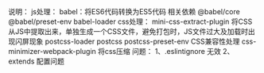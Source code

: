 说明：
 js处理：
 babel：将ES6代码转换为ES5代码
 相关依赖 @babel/core @babel/preset-env babel-loader
 css处理：
 mini-css-extract-plugin 将CSS从JS中提取出来，单独生成一个CSS文件，避免打包时，JS文件过大及加载时出现闪屏现象
 postcss-loader postcss postcss-preset-env CSS兼容性处理
 css-minimizer-webpack-plugin 将css压缩
问题：
1、.eslintignore 无效
2、extends 配置问题